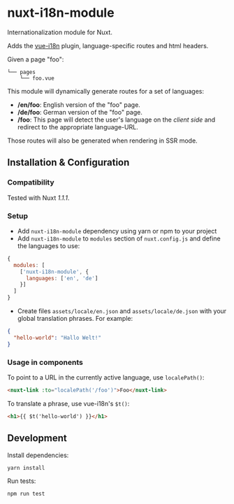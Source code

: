 nuxt-i18n-module
================

Internationalization module for Nuxt.


Adds the [vue-i18n](https://github.com/kazupon/vue-i18n) plugin, language-specific routes and html headers.

Given a page "foo":
```
└── pages
    └── foo.vue
```
This module will dynamically generate routes for a set of languages:
- **/en/foo**: English version of the "foo" page.
- **/de/foo**: German version of the "foo" page.
- **/foo**: This page will detect the user's language on the *client side* and redirect to the appropriate language-URL.

Those routes will also be generated when rendering in SSR mode.

Installation & Configuration
----------------------------
### Compatibility

Tested with Nuxt *1.1.1*.

### Setup
- Add `nuxt-i18n-module` dependency using yarn or npm to your project
- Add `nuxt-i18n-module` to `modules` section of `nuxt.config.js` and define the languages to use:
```js
{
  modules: [
    ['nuxt-i18n-module', {
      languages: ['en', 'de']
    }]
  ]
}
```
- Create files `assets/locale/en.json` and `assets/locale/de.json` with your global translation phrases.
For example:
```json
{
  "hello-world": "Hallo Welt!"
}
```

### Usage in components
To point to a URL in the currently active language, use `localePath()`:
```html
<nuxt-link :to="localePath('/foo')">Foo</nuxt-link>
```

To translate a phrase, use vue-i18n's `$t()`:
```html
<h1>{{ $t('hello-world') }}</h1>
```

Development
-----------
Install dependencies:
```
yarn install
```

Run tests:
```
npm run test
```
